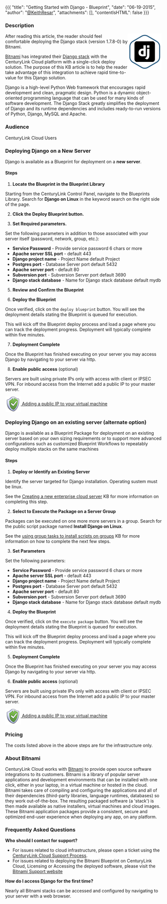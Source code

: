 {{{
  "title": "Getting Started with Django - Blueprint",
  "date": "06-19-2015",
  "author": "<a href='https://twitter.com/KeithResar'>@KeithResar</a>",
  "attachments": [],
  "contentIsHTML": false
}}}



### Description

<img alt="Django Logo" src="../images/bitnami_logos/djangostack-stack-110x117-15bd62cb8538632d73d76b05db079fb9.png" style="border:0;float:right;max-width:250px">
   
After reading this article, the reader should feel comfortable deploying the Django stack (version 1.7.8-0) by Bitnami.

<a href="https://bitnami.com/" rel="no-follow">Bitnami</a> has integrated their <a href="https://bitnami.com/stack/django" rel="no-follow">Django stack</a> with the CenturyLink Cloud platform with a single-click deploy solution.  The purpose of this KB article is to help the reader take advantage of this integration to achieve rapid time-to-value for this Django solution.

Django is a high-level Python Web framework that encourages rapid development and clean, pragmatic design. Python is a dynamic object-oriented programming language that can be used for many kinds of software development. The Django Stack greatly simplifies the deployment of Django and its runtime dependencies and includes ready-to-run versions of Python, Django, MySQL and Apache.


### Audience

CenturyLink Cloud Users


### Deploying Django on a New Server

Django is available as a Blueprint for deployment on a **new server**.

#### Steps


1. **Locate the Blueprint in the Blueprint Library**

  Starting from the CenturyLink Control Panel, navigate to the Blueprints Library. Search for **Django on Linux** in the keyword search on the right side of the page.

2. **Click the Deploy Blueprint button.**

3. **Set Required parameters.**

  Set the following parameters in addition to those associated with your server itself (password, network, group, etc.):

  * **Service Password** -  Provide service password 6 chars or more 
  * **Apache server SSL port** - default 443
  * **Django project name** -  Project Name default Project
  * **Postgres port** -  Database Server port default 5432
  * **Apache server port** - default 80
  * **Subversion port** -  Subversion Server port default 3690
  * **Django stack database** -  Name for Django stack database default mydb

5. **Review and Confirm the Blueprint**

6. **Deploy the Blueprint**

  Once verified, click on the `deploy blueprint` button. You will see the deployment details stating the Blueprint is queued for execution.

  This will kick off the Blueprint deploy process and load a page where you can track the deployment progress. Deployment will typically complete within five minutes.

7. **Deployment Complete**

  Once the Blueprint has finished executing on your server you may access Django by navigating to your server via http.

8. **Enable public access** (optional)

  Servers are built using private IPs only with access with client or IPSEC VPN.  For inbound access from the Internet add a public IP to your master server.

  <a href="../../network/how-to-add-public-ip-to-virtual-machine/">
    <img style="border:0;width:50px;vertical-align:middle;" src="../images/shared_assets/fw_icon.png">
    Adding a public IP to your virtual machine
  </a>



### Deploying Django on an existing server (alternate option)

Django is available as a Blueprint Package for deployment on an existing server based on your own sizing requirements or to support more advanced configurations such as customized Blueprint Workflows to repeatably deploy multiple stacks on the same machines

#### Steps


1. **Deploy or Identify an Existing Server**

  Identify the server targeted for Django installation.  Operating sustem must be linux.

  See the [Creating a new enterprise cloud server](../Servers/creating-a-new-enterprise-cloud-server.md) KB for more information on completing this step.

2. **Select to Execute the Package on a Server Group**

  Packages can be executed on one more more servers in a group.  Search for the public script package named **Install Django on Linux**.

  See the [using group tasks to install scripts on groups](../Servers/using-group-tasks-to-install-software-and-run-scripts-on-groups.md) KB for more information on how to complete the next few steps.

3. **Set Parameters**

  Set the following parameters:

  * **Service Password** -  Provide service password 6 chars or more 
  * **Apache server SSL port** - default 443
  * **Django project name** -  Project Name default Project
  * **Postgres port** -  Database Server port default 5432
  * **Apache server port** - default 80
  * **Subversion port** -  Subversion Server port default 3690
  * **Django stack database** -  Name for Django stack database default mydb

4. **Deploy the Blueprint**

  Once verified, click on the `execute package` button. You will see the deployment details stating the Blueprint is queued for execution.

  This will kick off the Blueprint deploy process and load a page where you can track the deployment progress. Deployment will typically complete within five minutes.

5. **Deployment Complete**

  Once the Blueprint has finished executing on your server you may access Django by navigating to your server via http.

6. **Enable public access** (optional)

  Servers are built using private IPs only with access with client or IPSEC VPN.  For inbound access from the Internet add a public IP to your master server.

  <a href="../../network/how-to-add-public-ip-to-virtual-machine/">
    <img style="border:0;width:50px;vertical-align:middle;" src="../images/shared_assets/fw_icon.png">
    Adding a public IP to your virtual machine
  </a>


### Pricing

The costs listed above in the above steps are for the infrastructure only.


### About Bitnami

CenturyLink Cloud works with [Bitnami](http://www.bitnami.com) to provide open source software integrations to its customers.  Bitnami is a library of popular server applications and development environments that can be installed with one click, either in your laptop, in a virtual machine or hosted in the cloud. Bitnami takes care of compiling and configuring the applications and all of their dependencies (third-party libraries, language runtimes, databases) so they work out-of-the-box. The resulting packaged software (a 'stack') is then made available as native installers, virtual machines and cloud images. These Bitnami application packages provide a consistent, secure and optimized end-user experience when deploying any app, on any platform.


### Frequently Asked Questions

**Who should I contact for support?**

* For issues related to cloud infrastructure, please open a ticket using the [CenturyLink Cloud Support Process](../Support/how-do-i-report-a-support-issue.md).
* For issues related to deploying the Bitnami Blueprint on CenturyLink Cloud, Licensing or Accessing the deployed software, please visit the [Bitnami Support website](http://www.bitnami.com/support)

**How do I access Django for the first time?**

Nearly all Bitnami stacks can be accessed and configured by navigating to your server with a web browser.


